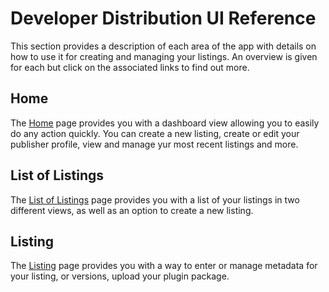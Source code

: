 # Developer Distribution UI Reference

This section provides a description of each area of the app with details on how to use it for creating and managing your listings. An overview is given for each but click on the associated links to find out more.

## Home

The [Home](#home) page provides you with a dashboard view allowing you to easily do any action quickly. You can create a new listing, create or edit your publisher profile, view and manage yur most recent listings and more.

## List of Listings

The [List of Listings](#listings) page provides you with a list of your listings in two different views, as well as an option to create a new listing.

## Listing

The [Listing](#listing) page provides you with a way to enter or manage metadata for your listing, or versions, upload your plugin package.
